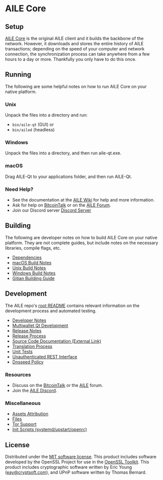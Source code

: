 AILE Core
=============

Setup
---------------------
[AILE Core](http://aile.org/wallet) is the original AILE client and it builds the backbone of the network. However, it downloads and stores the entire history of AILE transactions; depending on the speed of your computer and network connection, the synchronization process can take anywhere from a few hours to a day or more. Thankfully you only have to do this once.

Running
---------------------
The following are some helpful notes on how to run AILE Core on your native platform.

### Unix

Unpack the files into a directory and run:

- `bin/aile-qt` (GUI) or
- `bin/ailed` (headless)

### Windows

Unpack the files into a directory, and then run aile-qt.exe.

### macOS

Drag AILE-Qt to your applications folder, and then run AILE-Qt.

### Need Help?

* See the documentation at the [AILE Wiki](https://github.com/AILE-Project/AILE/wiki)
for help and more information.
* Ask for help on [BitcoinTalk](https://bitcointalk.org/index.php?topic=1262920.0) or on the [AILE Forum](http://forum.aile.org/).
* Join our Discord server [Discord Server](https://discord.aile.org)

Building
---------------------
The following are developer notes on how to build AILE Core on your native platform. They are not complete guides, but include notes on the necessary libraries, compile flags, etc.

- [Dependencies](dependencies.md)
- [macOS Build Notes](build-osx.md)
- [Unix Build Notes](build-unix.md)
- [Windows Build Notes](build-windows.md)
- [Gitian Building Guide](gitian-building.md)

Development
---------------------
The AILE repo's [root README](/README.md) contains relevant information on the development process and automated testing.

- [Developer Notes](developer-notes.md)
- [Multiwallet Qt Development](multiwallet-qt.md)
- [Release Notes](release-notes.md)
- [Release Process](release-process.md)
- [Source Code Documentation (External Link)](https://www.fuzzbawls.pw/aile/doxygen/)
- [Translation Process](translation_process.md)
- [Unit Tests](unit-tests.md)
- [Unauthenticated REST Interface](REST-interface.md)
- [Dnsseed Policy](dnsseed-policy.md)

### Resources
* Discuss on the [BitcoinTalk](https://bitcointalk.org/index.php?topic=1262920.0) or the [AILE](http://forum.aile.org/) forum.
* Join the [AILE Discord](https://discord.aile.org).

### Miscellaneous
- [Assets Attribution](assets-attribution.md)
- [Files](files.md)
- [Tor Support](tor.md)
- [Init Scripts (systemd/upstart/openrc)](init.md)

License
---------------------
Distributed under the [MIT software license](/COPYING).
This product includes software developed by the OpenSSL Project for use in the [OpenSSL Toolkit](https://www.openssl.org/). This product includes
cryptographic software written by Eric Young ([eay@cryptsoft.com](mailto:eay@cryptsoft.com)), and UPnP software written by Thomas Bernard.
